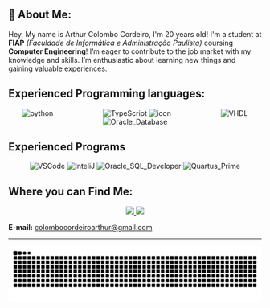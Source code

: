 ## 👀 About Me:

Hey, My name is Arthur Colombo Cordeiro, I'm 20 years old! I'm a student at **FIAP** *(Faculdade de Informática e Administração Paulista)* coursing **Computer Engineering**! I’m eager to contribute to the job market with my knowledge and skills. I’m enthusiastic about learning new things and gaining valuable experiences.

## Experienced Programming languages:
<div align="center" >
 <img src="https://techstack-generator.vercel.app/python-icon.svg" alt="python" width="95" style="width: 95px; height: 95px; margin-right: 95px; margin-bottom: 0px;"/> 
 <img src="https://i.imgur.com/K4b1pTC.png" alt="TypeScript" /> 
 <img src="https://techstack-generator.vercel.app/java-icon.svg" alt="icon" width="95" style="width: 95px; height: 95px; margin-right: 95px; margin-bottom: 0px;" />
 <img src="https://i.imgur.com/fgeGJg9.png" alt="VHDL" /> 
 <img src="https://i.imgur.com/XGBgm5E.png" alt="Oracle_Database" /> 
</div>
<div align="center" >


</div>

## Experienced Programs

<div align="center" >
 <img src="https://i.imgur.com/K1SjDnz.png" alt="VSCode" /> 
 <img src="https://i.imgur.com/rGiSmkn.png" alt="InteliJ" /> 
  <img src="https://i.imgur.com/71OgOJh.png" alt="Oracle_SQL_Developer" /> 
   <img src="https://i.imgur.com/t6TTgU5.png" alt="Quartus_Prime" /> 
</div>

## Where you can Find Me:

<p  align="center"  >
<a  href="https://www.linkedin.com/in/arthur-colombo-cordeiro-571177304/"  target="_blank">
<img  height="50px"  src="https://img.shields.io/badge/linkedin-%230077B5.svg?style=for-the-badge&logo=Linkedin&logoColor=white">
</a>
<a  href="https://linktr.ee/arthurccordeiro"  target="_blank">
<img  height="50px"  src="https://img.shields.io/badge/linktree-42e661?style=for-the-badge&logo=linktree&logoColor=black"></a>


</p>




**E-mail:** colombocordeiroarthur@gmail.com

----
<img src="https://raw.githubusercontent.com/ArthurCCordeiro/ArthurCCordeiro/output/snake.svg" alt="Snake animation" />


